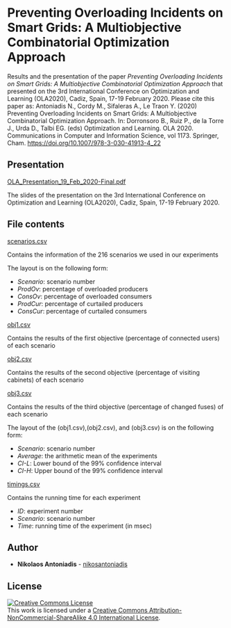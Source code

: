 # Preventing Overloading Incidents on Smart Grids: A Multiobjective Combinatorial Optimization Approach
Results and the presentation of the paper *Preventing Overloading Incidents on Smart Grids: A Multiobjective Combinatorial Optimization Approach* that presented on the 3rd International Conference on Optimization and Learning (OLA2020), Cadiz, Spain, 17-19 February 2020. 
Please cite this paper as:
Antoniadis N., Cordy M., Sifaleras A., Le Traon Y. (2020) Preventing Overloading Incidents on Smart Grids: A Multiobjective Combinatorial Optimization Approach. In: Dorronsoro B., Ruiz P., de la Torre J., Urda D., Talbi EG. (eds) Optimization and Learning. OLA 2020. Communications in Computer and Information Science, vol 1173. Springer, Cham. https://doi.org/10.1007/978-3-030-41913-4_22

## Presentation

[OLA_Presentation_19_Feb_2020-Final.pdf](OLA_Presentation_19_Feb_2020-Final.pdf)

The slides of the presentation on the 3rd International Conference on Optimization and Learning (OLA2020), Cadiz, Spain, 17-19 February 2020.

## File contents

[scenarios.csv](scenarios.csv)

Contains the information of the 216 scenarios we used in our experiments

The layout is on the following form:
* *Scenario*: scenario number
* *ProdOv*: percentage of overloaded producers 
* *ConsOv*: percentage of overloaded consumers 
* *ProdCur*: percentage of curtailed producers
* *ConsCur*: percentage of curtailed consumers

[obj1.csv](obj1.csv)

Contains the results of the first objective (percentage of connected users) of each scenario

[obj2.csv](obj2.csv)

Contains the results of the second objective (percentage of visiting cabinets) of each scenario

[obj3.csv](obj3.csv)

Contains the results of the third objective (percentage of changed fuses) of each scenario

The layout of the (obj1.csv),(obj2.csv), and (obj3.csv) is on the following form:

* *Scenario*: scenario number
* *Average*: the arithmetic mean of the experiments 
* *CI-L*: Lower bound of the 99% confidence interval 
* *CI-H*: Upper bound of the 99% confidence interval

[timings.csv](timings.csv)

Contains the running time for each experiment

* *ID*: experiment number
* *Scenario*: scenario number
* *Time*: running time of the experiment (in msec) 


## Author

* **Nikolaos Antoniadis** - [nikosantoniadis](https://github.com/nikosantoniadis) 

## License

[![Creative Commons License](https://i.creativecommons.org/l/by-nc-sa/4.0/88x31.png)](http://creativecommons.org/licenses/by-nc-sa/4.0/)  
This work is licensed under a [Creative Commons Attribution-NonCommercial-ShareAlike 4.0 International License](http://creativecommons.org/licenses/by-nc-sa/4.0/).


